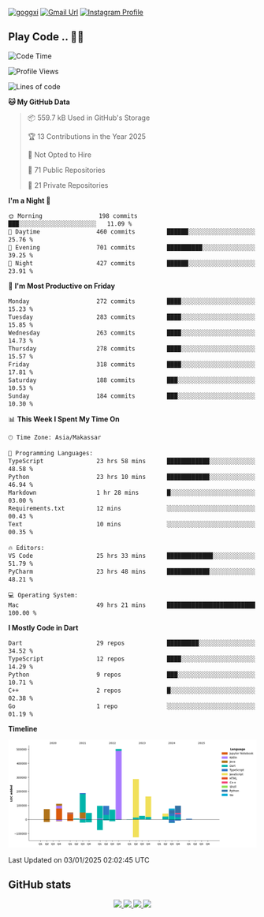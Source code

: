 [![goggxi](https://img.shields.io/badge/Portofolio-Goggxi-orange)](https://goggxi.github.io)
[![Gmail Url](https://img.shields.io/twitter/url?label=Goggxi@gmail.com&logo=gmail&style=social&url=http%3A%2F%2Fmailto%3Acontact.Goggxi@gmail.com)](mailto:Goggxi@gmail.com) [![Instagram Profile](https://img.shields.io/twitter/url?label=moh_rifkan&logo=instagram&style=social&url=https://www.instagram.com/moh_rifkan/)](https://www.instagram.com/moh_rifkan/)

## Play Code .. 💬🚀

<!-- [![Moh Rifkan GitHub stats](https://github-readme-stats.vercel.app/api?username=goggxi&count_private=true&show_icons=true&theme=dracula&custom_title=Goggxi%20Statistic%20🚀)](https://github.com/goggxi/goggxi)

[![Top Langs](https://github-readme-stats.vercel.app/api/top-langs/?username=goggxi&langs_count=8&layout=compact&show_icons=true&theme=dracula)](https://github.com/goggxi/goggxi) -->

<!--START_SECTION:waka-->
![Code Time](http://img.shields.io/badge/Code%20Time-3%2C881%20hrs%2012%20mins-blue)

![Profile Views](http://img.shields.io/badge/Profile%20Views-2-blue)

![Lines of code](https://img.shields.io/badge/From%20Hello%20World%20I%27ve%20Written-1.9%20million%20lines%20of%20code-blue)

**🐱 My GitHub Data** 

> 📦 559.7 kB Used in GitHub's Storage 
 > 
> 🏆 13 Contributions in the Year 2025
 > 
> 🚫 Not Opted to Hire
 > 
> 📜 71 Public Repositories 
 > 
> 🔑 21 Private Repositories 
 > 
**I'm a Night 🦉** 

```text
🌞 Morning                198 commits         ███░░░░░░░░░░░░░░░░░░░░░░   11.09 % 
🌆 Daytime                460 commits         ██████░░░░░░░░░░░░░░░░░░░   25.76 % 
🌃 Evening                701 commits         ██████████░░░░░░░░░░░░░░░   39.25 % 
🌙 Night                  427 commits         ██████░░░░░░░░░░░░░░░░░░░   23.91 % 
```
📅 **I'm Most Productive on Friday** 

```text
Monday                   272 commits         ████░░░░░░░░░░░░░░░░░░░░░   15.23 % 
Tuesday                  283 commits         ████░░░░░░░░░░░░░░░░░░░░░   15.85 % 
Wednesday                263 commits         ████░░░░░░░░░░░░░░░░░░░░░   14.73 % 
Thursday                 278 commits         ████░░░░░░░░░░░░░░░░░░░░░   15.57 % 
Friday                   318 commits         ████░░░░░░░░░░░░░░░░░░░░░   17.81 % 
Saturday                 188 commits         ███░░░░░░░░░░░░░░░░░░░░░░   10.53 % 
Sunday                   184 commits         ███░░░░░░░░░░░░░░░░░░░░░░   10.30 % 
```


📊 **This Week I Spent My Time On** 

```text
🕑︎ Time Zone: Asia/Makassar

💬 Programming Languages: 
TypeScript               23 hrs 58 mins      ████████████░░░░░░░░░░░░░   48.58 % 
Python                   23 hrs 10 mins      ████████████░░░░░░░░░░░░░   46.94 % 
Markdown                 1 hr 28 mins        █░░░░░░░░░░░░░░░░░░░░░░░░   03.00 % 
Requirements.txt         12 mins             ░░░░░░░░░░░░░░░░░░░░░░░░░   00.43 % 
Text                     10 mins             ░░░░░░░░░░░░░░░░░░░░░░░░░   00.35 % 

🔥 Editors: 
VS Code                  25 hrs 33 mins      █████████████░░░░░░░░░░░░   51.79 % 
PyCharm                  23 hrs 48 mins      ████████████░░░░░░░░░░░░░   48.21 % 

💻 Operating System: 
Mac                      49 hrs 21 mins      █████████████████████████   100.00 % 
```

**I Mostly Code in Dart** 

```text
Dart                     29 repos            █████████░░░░░░░░░░░░░░░░   34.52 % 
TypeScript               12 repos            ████░░░░░░░░░░░░░░░░░░░░░   14.29 % 
Python                   9 repos             ███░░░░░░░░░░░░░░░░░░░░░░   10.71 % 
C++                      2 repos             █░░░░░░░░░░░░░░░░░░░░░░░░   02.38 % 
Go                       1 repo              ░░░░░░░░░░░░░░░░░░░░░░░░░   01.19 % 
```



**Timeline**

![Lines of Code chart](https://raw.githubusercontent.com/Goggxi/Goggxi/main/assets/bar_graph.png)


 Last Updated on 03/01/2025 02:02:45 UTC
<!--END_SECTION:waka-->

## GitHub stats

<p align="center">
  <a href="https://github.com/goggxi">
    <img src="http://github-profile-summary-cards.vercel.app/api/cards/profile-details?username=goggxi&theme=transparent" />
  </a>
  <a href="https://github.com/goggxi">
    <img src="https://github-readme-streak-stats.herokuapp.com/?user=goggxi&hide_border=true&card_width=338&theme=transparent" />
  </a>
  <a href="https://github.com/goggxi">
    <img src="http://github-profile-summary-cards.vercel.app/api/cards/stats?username=goggxi&theme=transparent" />
  </a>
  <a href="https://github.com/goggxi">
    <img src="https://github-readme-stats.vercel.app/api/top-langs/?username=goggxi&langs_count=10&exclude_repo=&hide=c,makefile,html,css,sass,nix,nunjucks,tsql,dockerfile,shell&card_width=699&hide_border=true&theme=transparent" />
  </a>
  <!-- <br/>
  <a href="https://github.com/goggxi">
    <img src="https://komarev.com/ghpvc/?username=goggxi&color=blue&style=flat" />
  </a> -->
</p>
